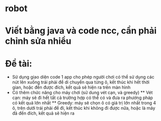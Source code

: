 # robot
# Viết bằng java và code ncc, cần phải chỉnh sửa nhiều
# Đề tài:
* Sử dụng giao diện code 1 app cho phép người chơi có thể sử dụng các nút lên xuống trái phải để di chuyển qua từng ô, kết thúc khi hết thời gian, hoặc đến được đích, kết quả sẽ hiện ra trên màn hình
* Có thêm chức năng cho máy chơi (sử dung vét cạn, và greedy)
** Vét cạn: máy sẽ đi hết tất cả trường hợp có thể có và đưa ra phương pháp có kết quả lớn nhất
** Greedy: máy sẽ chọn ô có giá trị lớn nhất trong 4 ô, trên dưới trái phải để đi, kết thúc khi không đi được nữa, hoặc là máy đã đến đích, kết quả sẽ hiện ra
